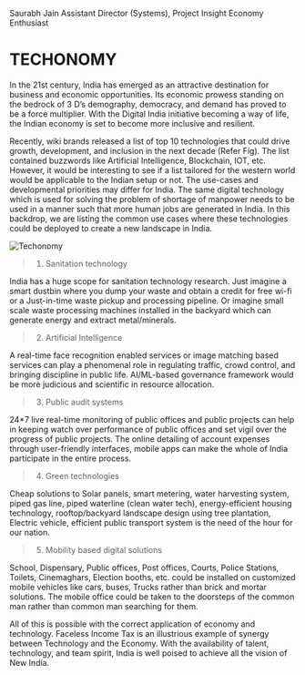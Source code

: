 Saurabh Jain
Assistant Director (Systems), Project Insight
Economy Enthusiast


TECHONOMY
=======================

In the 21st century, India has emerged as an attractive destination for business and economic opportunities. Its economic prowess standing on the bedrock of 3 D’s demography, democracy, and demand has proved to be a force multiplier.  With the Digital India initiative becoming a way of life, the Indian economy is set to become more inclusive and resilient.  

Recently, wiki brands released a list of top 10 technologies that could drive growth, development, and inclusion in the next decade (Refer Fig). The list contained buzzwords like Artificial Intelligence, Blockchain, IOT, etc. However, it would be interesting to see if a list tailored for the western world would be applicable to the Indian setup or not. The use-cases and developmental priorities may differ for India. The same digital technology which is used for solving the problem of shortage of manpower needs to be used in a manner such that more human jobs are generated in India. In this backdrop, we are listing the common use cases where these technologies could be deployed to create a new landscape in India.


![](https://i.ibb.co/sHn8WN8/image.png "Techonomy")

>1. Sanitation technology  

India has a huge scope for sanitation technology research. Just imagine a smart dustbin where you dump your waste and obtain a credit for free wi-fi or a Just-in-time waste pickup and processing pipeline. Or imagine small scale waste processing machines installed in the backyard which can generate energy and extract metal/minerals.

>2. Artificial Intelligence  

A real-time face recognition enabled services or image matching based services can play a phenomenal role in regulating traffic, crowd control, and bringing discipline in public life. AI/ML-based governance framework would be more judicious and scientific in resource allocation.

>3. Public audit systems  

24*7 live real-time monitoring of public offices and public projects can help in keeping watch over performance of public offices and set vigil over the progress of public projects. The online detailing of account expenses through user-friendly interfaces, mobile apps can make the whole of India participate in the entire process.   

>4.	Green technologies  

Cheap solutions to Solar panels, smart metering, water harvesting system, piped gas line, piped waterline (clean water tech), energy-efficient housing technology, rooftop/backyard landscape design using tree plantation, Electric vehicle, efficient public transport system is the need of the hour for our nation.

>5.	Mobility based digital solutions  

School, Dispensary, Public offices, Post offices, Courts, Police Stations, Toilets, Cinemaghars, Election booths, etc. could be installed on customized mobile vehicles like cars, buses, Trucks rather than brick and mortar solutions. The mobile office could be taken to the doorsteps of the common man rather than common man searching for them.


All of this is possible with the correct application of economy and technology. Faceless Income Tax is an illustrious example of synergy between Technology and the Economy. With the availability of talent, technology, and team spirit, India is well poised to achieve all the vision of New India.


